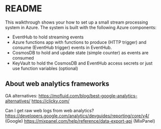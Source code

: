 # README

This walkthrough shows your how to set up a small stream processing system
in Azure. The system is built with the following Azure components:
- EventHub to hold streaming events
- Azure functions app with functions to produce (HTTP trigger) and consume (EventHub trigger) events in EventHub.
- CosmosDB to hold and update state (simple counter) as events are consumed
- KeyVault to hold the CosmosDB and EventHub access secrets or just use function variables (optional)


## About web analytics frameworks

GA alternatives:
https://mofluid.com/blog/best-google-analytics-alternatives/
https://clicky.com/

Can I get raw web logs from web analytics?
https://developers.google.com/analytics/devguides/reporting/core/v4/ (Google)
https://mixpanel.com/help/reference/data-export-api (MixPanel)
